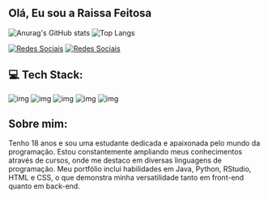 ## Olá, Eu sou a Raissa Feitosa
  
  ![Anurag's GitHub stats](https://github-readme-stats.vercel.app/api?username=raissaFB&show_icons=true&theme=radical)
  ![Top Langs](https://github-readme-stats.vercel.app/api/top-langs/?username=raissaFB&layout=compact&theme=radical)
  
 [![Redes Sociais](https://img.shields.io/badge/Instagram-E4405F?style=for-the-badge&logo=instagram&logoColor=white)](https://www.instagram.com/_raissafeitosa/)
[![Redes Sociais](https://img.shields.io/badge/LinkedIn-0077B5?style=for-the-badge&logo=linkedin&logoColor=white)](https://www.linkedin.com/in/raissa-feitosa-17369423b/)

 ## 💻 Tech Stack:

 ![img](https://img.shields.io/badge/Java-ED8B00?style=for-the-badge&logo=openjdk&logoColor=white)
 ![img](https://img.shields.io/badge/Python-3776AB?style=for-the-badge&logo=python&logoColor=white)
 ![img](https://img.shields.io/badge/HTML5-E34F26?style=for-the-badge&logo=html5&logoColor=white) 
 ![img](https://img.shields.io/badge/R-276DC3?style=for-the-badge&logo=r&logoColor=white)
 ![img](https://img.shields.io/badge/CSS3-1572B6?style=for-the-badge&logo=css3&logoColor=white)

## Sobre mim: 
Tenho 18 anos e sou uma estudante dedicada e apaixonada pelo mundo da programação. Estou constantemente ampliando meus conhecimentos através de cursos, onde me destaco em diversas linguagens de programação. Meu portfólio inclui habilidades em Java, Python, RStudio, HTML e CSS, o que demonstra minha versatilidade tanto em front-end quanto em back-end.
   



  
